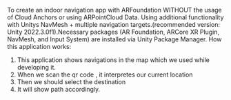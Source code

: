  To create an indoor navigation app with ARFoundation WITHOUT the usage of Cloud Anchors or using ARPointCloud Data. Using additional functionality with Unitys NavMesh + multiple navigation targets.(recommended version: Unity  2022.3.0f1).Necessary packages (AR Foundation, ARCore XR Plugin, NavMesh, and Input System) are installed via Unity Package Manager.
How this application works:
1. This application shows navigations in the map which we used while developing it.
2. When we scan the qr code , it interpretes our current location
3. Then we should select the destination
4. It will show path accordingly.
